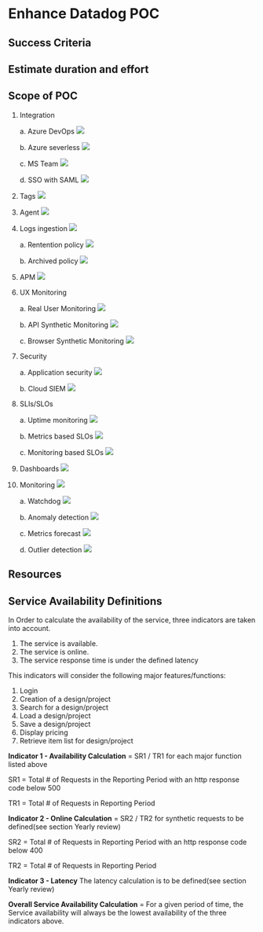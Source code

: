 # Enhance Datadog POC

## Success Criteria

## Estimate duration and effort

## Scope of POC 
1. Integration

    a. Azure DevOps ![](https://geps.dev/progress/100)

    b. Azure severless ![](https://geps.dev/progress/100)

    c. MS Team ![](https://geps.dev/progress/10)

    d. SSO with SAML ![](https://geps.dev/progress/0)

1. Tags ![](https://geps.dev/progress/100)

1. Agent ![](https://geps.dev/progress/100)

1. Logs ingestion ![](https://geps.dev/progress/100)

    a. Rentention policy ![](https://geps.dev/progress/0)
    
    b. Archived policy ![](https://geps.dev/progress/0)

1. APM ![](https://geps.dev/progress/100) 

1. UX Monitoring 

    a. Real User Monitoring ![](https://geps.dev/progress/100)
    
    b. API Synthetic Monitoring ![](https://geps.dev/progress/0)
    
    c. Browser Synthetic Monitoring ![](https://geps.dev/progress/0) 

1. Security 
    
    a. Application security ![](https://geps.dev/progress/100)
    
    b. Cloud SIEM ![](https://geps.dev/progress/0)

1. SLIs/SLOs 

    a. Uptime monitoring ![](https://geps.dev/progress/0)
    
    b. Metrics based SLOs ![](https://geps.dev/progress/100)
    
    c. Monitoring based SLOs ![](https://geps.dev/progress/0)

1. Dashboards ![](https://geps.dev/progress/100)

1. Monitoring ![](https://geps.dev/progress/100)

    a. Watchdog ![](https://geps.dev/progress/0)
    
    b. Anomaly detection ![](https://geps.dev/progress/0)
    
    c. Metrics forecast ![](https://geps.dev/progress/0)
    
    d. Outlier detection ![](https://geps.dev/progress/0)

## Resources

## 





## Service Availability Definitions

In Order to calculate the availability of the service, three indicators are taken into account.

1. The service is available.
2. The service is online.
3. The service response time is under the defined latency

This indicators will consider the following major features/functions:

1. Login
2. Creation of a design/project
3. Search for a design/project
4. Load a design/project
5. Save a design/project
6. Display pricing
7. Retrieve item list for design/project

**Indicator 1 - Availability Calculation** = SR1 / TR1 for each major function listed above 

SR1 = Total # of Requests in the Reporting Period with an http response code below 500

TR1 = Total # of Requests in Reporting Period

**Indicator 2 - Online Calculation** = SR2 / TR2 for synthetic requests to be defined(see section Yearly review)

SR2 = Total # of Requests in Reporting Period with an http response code below 400

TR2 = Total # of Requests in Reporting Period

**Indicator 3 - Latency** The latency calculation is to be defined(see section Yearly review)

**Overall Service Availability Calculation** = For a given period of time, the Service availability will always be the lowest availability of the three indicators above.